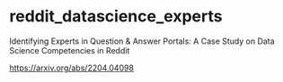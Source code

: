 # reddit_datascience_experts
Identifying Experts in Question &amp; Answer Portals: A Case Study on Data Science Competencies in Reddit

https://arxiv.org/abs/2204.04098
